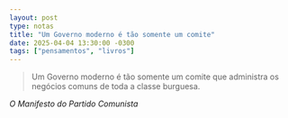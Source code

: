 ```yaml
---
layout: post
type: notas
title: "Um Governo moderno é tão somente um comite"
date: 2025-04-04 13:30:00 -0300
tags: ["pensamentos", "livros"]
---
```

<blockquote class="citacao-especial">
  Um Governo moderno é tão somente um comite que administra os negócios comuns de toda a classe burguesa.
</blockquote>
<cite class="autor-cite">O Manifesto do Partido Comunista</cite>